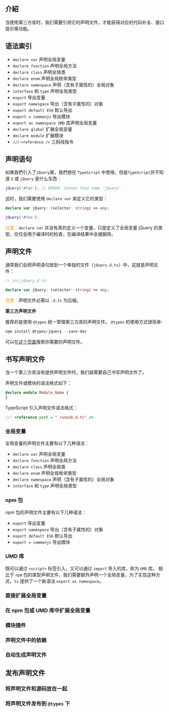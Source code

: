 ## 介紹

当使用第三方库时，我们需要引用它的声明文件，才能获得对应的代码补全、接口提示等功能。

## 语法索引

* `declare var` 声明全局变量
* `declare function` 声明全局方法
* `declare class` 声明全局类
* `declare enum` 声明全局枚举类型
* `declare namespace` 声明（含有子属性的）全局对象
* `interface` 和 `type` 声明全局类型
* `export` 导出变量
* `export namespace` 导出（含有子属性的）对象
* `export default ES6` 默认导出
* `export = commonjs` 导出模块
* `export as namespace UMD` 库声明全局变量
* `declare global` 扩展全局变量
* `declare module` 扩展模块
* `///` `<reference />` 三斜线指令

## 声明语句

如果我們引入了`jQuery`庫，我們想在 `TypeScript` 中使用，但是`TypeScript`并不知道 `$` 或 `jQuery` 是什么东西：

```typescript
jQuery('#foo'); // ERROR: Cannot find name 'jQuery'.
```

这时，我们需要使用 `declare var` 来定义它的类型：

```typescript
declare var jQuery: (selector: string) => any;

jQuery('#foo');
```

<font color=fa9003>注意：</font>`declare var` 并没有真的定义一个变量，只是定义了全局变量 jQuery 的类型，仅仅会用于编译时的检查，在编译结果中会被删除。

## 声明文件

通常我们会把声明语句放到一个单独的文件（`jQuery.d.ts`）中，这就是声明文件：

```typescript
// src/jQuery.d.ts

declare var jQuery: (selector: string) => any;
```

<font color=fa9003>注意：</font>声明文件必需以 `.d.ts` 为后缀。

**第三方声明文件**

推荐的是使用 `@types` 统一管理第三方库的声明文件。
`@types` 的使用方式很简单:

```typescript
npm install @types/jquery --save-dev
```

可以在[这个页面](https://microsoft.github.io/TypeSearch/)搜索你需要的声明文件。

## 书写声明文件

当一个第三方库没有提供声明文件时，我们就需要自己书写声明文件了。

声明文件或模块的语法格式如下：

```typescript
declare module Module_Name {
}
```

TypeScript 引入声明文件语法格式：

```typescript
/// <reference path = " runoob.d.ts" />
```

### 全局变量

全局变量的声明文件主要有以下几种语法：

* `declare var` 声明全局变量
* `declare function` 声明全局方法
* `declare class` 声明全局类
* `declare enum` 声明全局枚举类型
* `declare namespace` 声明（含有子属性的）全局对象
* `interface` 和 `type` 声明全局类型

### npm 包

npm 包的声明文件主要有以下几种语法：

* `export` 导出变量
* `export namespace` 导出（含有子属性的）对象
* `export default ES6` 默认导出
* `export = commonjs` 导出模块

### UMD 库

既可以通过 `<script>` 标签引入，又可以通过 `import` 导入的库，称为 `UMD` 库。
相比于 `npm` 包的类型声明文件，我们需要额外声明一个全局变量，为了实现这种方式，`ts` 提供了一个新语法 `export as namespace`。


### 直接扩展全局变量


### 在 npm 包或 UMD 库中扩展全局变量

### 模块插件

### 声明文件中的依赖

### 自动生成声明文件

## 发布声明文件

### 将声明文件和源码放在一起
### 将声明文件发布到 `@types` 下